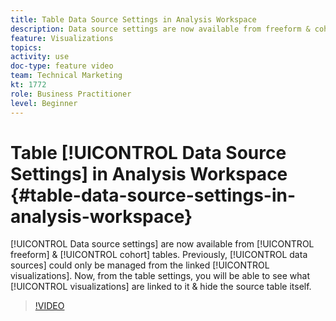 ```yaml
---
title: Table Data Source Settings in Analysis Workspace
description: Data source settings are now available from freeform & cohort tables. Previously, data sources could only be managed from the linked visualizations. Now, from the table settings, you will be able to see what visualizations are linked to it & hide the source table itself. 
feature: Visualizations
topics: 
activity: use
doc-type: feature video
team: Technical Marketing
kt: 1772
role: Business Practitioner
level: Beginner
---
```


# Table [!UICONTROL Data Source Settings] in Analysis Workspace {#table-data-source-settings-in-analysis-workspace}

[!UICONTROL Data source settings] are now available from [!UICONTROL freeform] & [!UICONTROL cohort] tables. Previously, [!UICONTROL data sources] could only be managed from the linked [!UICONTROL visualizations]. Now, from the table settings, you will be able to see what [!UICONTROL visualizations] are linked to it & hide the source table itself.

>[!VIDEO](https://video.tv.adobe.com/v/23558/?quality=12)
